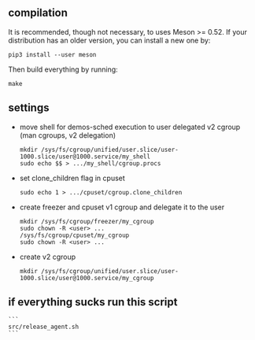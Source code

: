 ## compilation

It is recommended, though not necessary, to uses Meson >= 0.52. If
your distribution has an older version, you can install a new one by:

    pip3 install --user meson

Then build everything by running:

    make

## settings
- move shell for demos-sched execution to user delegated v2 cgroup (man cgroups, v2 delegation)
    ```
    mkdir /sys/fs/cgroup/unified/user.slice/user-1000.slice/user@1000.service/my_shell
    sudo echo $$ > .../my_shell/cgroup.procs
    ```
- set clone_children flag in cpuset
    ```
    sudo echo 1 > .../cpuset/cgroup.clone_children
    ```
- create freezer and cpuset v1 cgroup and delegate it to the user
    ```
    mkdir /sys/fs/cgroup/freezer/my_cgroup
    sudo chown -R <user> ...
    /sys/fs/cgroup/cpuset/my_cgroup
    sudo chown -R <user> ...
    ```
- create v2 cgroup
    ```
    mkdir /sys/fs/cgroup/unified/user.slice/user-1000.slice/user@1000.service/my_cgroup
    ```

## if everything sucks run this script
    ```
    src/release_agent.sh
    ```


